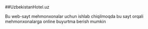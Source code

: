 ##UzbekistanHotel.uz
 
 
 Bu web-sayt mehmonxonalar uchun ishlab chiqilmoqda bu sayt orqali mehmonxonalarga online buyurtma berish mumkin
